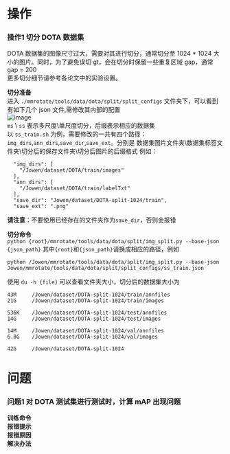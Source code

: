 # 操作
### 操作1 切分 DOTA 数据集
DOTA 数据集的图像尺寸过大，需要对其进行切分，通常切分至 1024 * 1024 大小的图片。同时，为了避免误切 gt，会在切分时保留一些重复区域 gap，通常 gap = 200  
更多切分细节请参考各论文中的实验设置。

**切分准备**  
进入 `./mmrotate/tools/data/dota/split/split_configs` 文件夹下，可以看到有如下几个 json 文件,需修改其内部的配置  
![image](https://github.com/Cloud-Jowen/CVPaper_Note/assets/56760687/05c659b0-04a1-4c0c-a64b-5b732b6d491b)  
`ms` \ `ss` 表示多尺度\单尺度切分，后缀表示相应的数据集  
以 `ss_train.sh` 为例，需要修改的一共有四个路径：`img_dirs`,`ann_dirs`,`save_dir`,`save_ext`。分别是 数据集图片文件夹\数据集标签文件夹\切分后的保存文件夹\切分后图片的后缀格式
例如：
```
  "img_dirs": [
    "/Jowen/dataset/DOTA/train/images"
  ],
  "ann_dirs": [
    "/Jowen/dataset/DOTA/train/labelTxt"
  ],
  "save_dir": "Jowen/dataset/DOTA-split-1024/train",
  "save_ext": ".png"
```
**请注意**：不要使用已经存在的文件夹作为`save_dir`，否则会报错

**切分命令**  
`python {root}/mmrotate/tools/data/dota/split/img_split.py --base-json {json_path}`
其中`{root}`和`{json_path}`请换成相应的路径，例如
```
python /Jowen/mmrotate/tools/data/dota/split/img_split.py --base-json Jowen/mmrotate/tools/data/dota/split/split_configs/ss_train.json
```

使用 `du -h {file}` 可以查看文件夹大小，切分后的数据集大小为
```
43M     /Jowen/dataset/DOTA-split-1024/train/annfiles
21G     /Jowen/dataset/DOTA-split-1024/train/images

536K    /Jowen/dataset/DOTA-split-1024/test/annfiles
14G     /Jowen/dataset/DOTA-split-1024/test/images

14M     /Jowen/dataset/DOTA-split-1024/val/annfiles
6.8G    /Jowen/dataset/DOTA-split-1024/val/images

42G     /Jowen/dataset/DOTA-split-1024
```



# 问题
### 问题1 对 DOTA 测试集进行测试时，计算 mAP 出现问题
**训练命令**   
**报错提示**  
**报错原因**    
**解决办法**    


